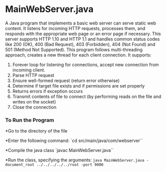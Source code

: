 # MainWebServer.java

A Java program that implements a basic web server can serve static web content. It listens for incoming HTTP requests, processes them, and responds with the appropriate web page or an error page if necessary. 
This server supports HTTP 1.10 and HTTP 1.1 and handles common status codes like 200 (OK), 400 (Bad Request), 403 (Forbidden), 404 (Not Found) and 501 (Method Not Supported). 
This program follows multi-threading approach, creates a new thread for each client connection. It supports:
1.	Forever loop for listening for connections, accept new connection from incoming client.
2.	Parse HTTP request
3.	Ensure well-formed request (return error otherwise)
4.	Determine if target file exists and if permissions are set properly 
5.	Returns errors if exception occurs
6.	Transmit contents of file to connect (by performing reads on the file and writes
on the socket)
7.	Close the connection


### To Run the Program

*Go to the directory of the file

*Enter the following command:
	`cd src/main/java/com/webserver``

*Compile the java class
	`javac MainWebServer.java``

*Run the class, specifying the arguments:
	`java MainWebServer.java -document_root ../../../../../root -port 9000` 
